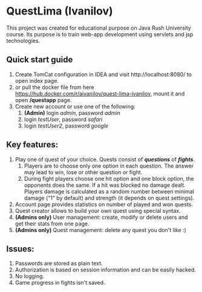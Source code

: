 # QuestLima (Ivanilov)

This project was created for educational purpose on Java Rush University course. 
Its purpose is to train web-app development using servlets and jsp technologies.

## Quick start guide
1. Create TomCat configuration in IDEA and visit http://localhost:8080/ to open index page. 
2. or pull the docker file from here https://hub.docker.com/r/aivanilov/quest-lima-ivanilov, mount it and open **/questapp** page.
3. Create new account or use one of the following:
   1. **(Admin)** login _admin_, password _admin_
   2. login _testUser_, password _safari_
   3. login _testUser2_, password _google_

## Key features:
1. Play one of quest of your choice. Quests consist of **_questions_** of **_fights_**. 
   1. Players are to choose only one option in each question. The answer may lead to win, lose or other question or fight.
   2. During fight players choose one hit option and one block option, the opponents does the same. If a hit was blocked no damage dealt. Players damage is calculated as a random number between minimal damage ("1" by default) and strength (it depends on quest settings). 
2. Account page provides statistics on number of played and won quests.
3. Quest creator allows to build your own quest using special syntax.  
4. **(Admins only)** User management: create, modify or delete users and get their stats from one page.
5. **(Admins only)** Quest management: delete any quest you don't like :)

## Issues:
1. Passwords are stored as plain text.
2. Authorization is based on session information and can be easily hacked.
3. No logging.
4. Game progress in fights isn't saved. 
